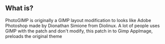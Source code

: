 ## What is?

PhotoGIMP is originally a GIMP layout modification to looks like Adobe Photoshop made by Dionathan Simione from Diolinux. A lot of people uses GIMP with the patch and don't modify, this patch in to Gimp AppImage, preloads the original theme


